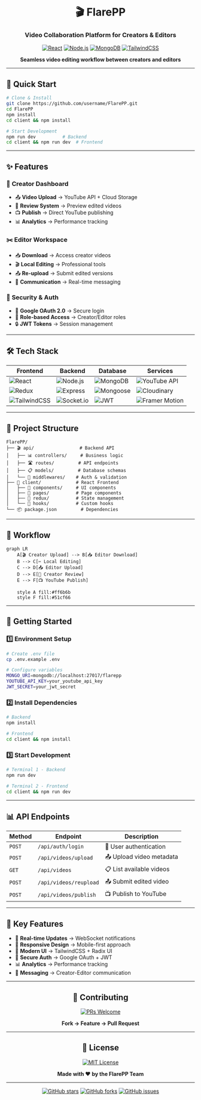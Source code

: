 <div align="center">

# 🎬 FlarePP

### **Video Collaboration Platform for Creators & Editors**

[![React](https://img.shields.io/badge/React-18.3.1-61DAFB?style=for-the-badge&logo=react)](https://reactjs.org/)
[![Node.js](https://img.shields.io/badge/Node.js-Express-339933?style=for-the-badge&logo=nodedotjs)](https://nodejs.org/)
[![MongoDB](https://img.shields.io/badge/MongoDB-8.8.1-47A248?style=for-the-badge&logo=mongodb)](https://mongodb.com/)
[![TailwindCSS](https://img.shields.io/badge/TailwindCSS-3.4.15-38B2AC?style=for-the-badge&logo=tailwind-css)](https://tailwindcss.com/)

**Seamless video editing workflow between creators and editors**

---

</div>

## 🚀 Quick Start

```bash
# Clone & Install
git clone https://github.com/username/FlarePP.git
cd FlarePP
npm install
cd client && npm install

# Start Development
npm run dev          # Backend
cd client && npm run dev  # Frontend
```

---

## ✨ Features

### 🎯 **Creator Dashboard**
- 📤 **Video Upload** → YouTube API + Cloud Storage
- 👀 **Review System** → Preview edited videos
- 📺 **Publish** → Direct YouTube publishing
- 📊 **Analytics** → Performance tracking

### ✂️ **Editor Workspace**
- 📥 **Download** → Access creator videos
- 🎬 **Local Editing** → Professional tools
- 📤 **Re-upload** → Submit edited versions
- 💬 **Communication** → Real-time messaging

### 🔐 **Security & Auth**
- 🔑 **Google OAuth 2.0** → Secure login
- 👥 **Role-based Access** → Creator/Editor roles
- 🔒 **JWT Tokens** → Session management

---

## 🛠 Tech Stack

| **Frontend** | **Backend** | **Database** | **Services** |
|--------------|-------------|--------------|---------------|
| ![React](https://img.shields.io/badge/React-18.3.1-61DAFB?style=flat&logo=react) | ![Node.js](https://img.shields.io/badge/Node.js-Express-339933?style=flat&logo=nodedotjs) | ![MongoDB](https://img.shields.io/badge/MongoDB-8.8.1-47A248?style=flat&logo=mongodb) | ![YouTube API](https://img.shields.io/badge/YouTube_API-FF0000?style=flat&logo=youtube) |
| ![Redux](https://img.shields.io/badge/Redux_Toolkit-2.3.0-764ABC?style=flat&logo=redux) | ![Express](https://img.shields.io/badge/Express-4.21.1-000000?style=flat&logo=express) | ![Mongoose](https://img.shields.io/badge/Mongoose-8.8.1-880000?style=flat&logo=mongodb) | ![Cloudinary](https://img.shields.io/badge/Cloudinary-2.5.1-0070F3?style=flat&logo=cloudinary) |
| ![TailwindCSS](https://img.shields.io/badge/TailwindCSS-3.4.15-38B2AC?style=flat&logo=tailwind-css) | ![Socket.io](https://img.shields.io/badge/Socket.io-Real_time-010101?style=flat&logo=socketdotio) | ![JWT](https://img.shields.io/badge/JWT-9.0.2-000000?style=flat&logo=jsonwebtokens) | ![Framer Motion](https://img.shields.io/badge/Framer_Motion-11.18.2-0055FF?style=flat&logo=framer) |

---

## 📁 Project Structure

```
FlarePP/
├── 🎬 api/                 # Backend API
│   ├── 📊 controllers/     # Business logic
│   ├── 🛣️ routes/         # API endpoints
│   ├── 📋 models/         # Database schemas
│   └── 🔧 middlewares/    # Auth & validation
├── 🎨 client/             # React Frontend
│   ├── 🧩 components/     # UI components
│   ├── 📄 pages/          # Page components
│   ├── 🔄 redux/          # State management
│   └── 🎯 hooks/          # Custom hooks
└── 📦 package.json         # Dependencies
```

---

## 🔄 Workflow

```mermaid
graph LR
    A[🎬 Creator Upload] --> B[📥 Editor Download]
    B --> C[✂️ Local Editing]
    C --> D[📤 Editor Upload]
    D --> E[👀 Creator Review]
    E --> F[📺 YouTube Publish]
    
    style A fill:#ff6b6b
    style F fill:#51cf66
```

---

## 🚀 Getting Started

### 1️⃣ **Environment Setup**
```bash
# Create .env file
cp .env.example .env

# Configure variables
MONGO_URI=mongodb://localhost:27017/flarepp
YOUTUBE_API_KEY=your_youtube_api_key
JWT_SECRET=your_jwt_secret
```

### 2️⃣ **Install Dependencies**
```bash
# Backend
npm install

# Frontend
cd client && npm install
```

### 3️⃣ **Start Development**
```bash
# Terminal 1 - Backend
npm run dev

# Terminal 2 - Frontend
cd client && npm run dev
```

---

## 📊 API Endpoints

| **Method** | **Endpoint** | **Description** |
|------------|--------------|-----------------|
| `POST` | `/api/auth/login` | 🔑 User authentication |
| `POST` | `/api/videos/upload` | 📤 Upload video metadata |
| `GET` | `/api/videos` | 📋 List available videos |
| `POST` | `/api/videos/reupload` | 📤 Submit edited video |
| `POST` | `/api/videos/publish` | 📺 Publish to YouTube |

---

## 🎯 Key Features

- 🔄 **Real-time Updates** → WebSocket notifications
- 📱 **Responsive Design** → Mobile-first approach
- 🎨 **Modern UI** → TailwindCSS + Radix UI
- 🔐 **Secure Auth** → Google OAuth + JWT
- 📊 **Analytics** → Performance tracking
- 💬 **Messaging** → Creator-Editor communication

---

<div align="center">

## 🤝 Contributing

[![PRs Welcome](https://img.shields.io/badge/PRs-welcome-brightgreen.svg?style=for-the-badge)](http://makeapullrequest.com)

**Fork → Feature → Pull Request**

---

## 📄 License

[![MIT License](https://img.shields.io/badge/License-MIT-green.svg?style=for-the-badge)](https://opensource.org/licenses/MIT)

**Made with ❤️ by the FlarePP Team**

---

[![GitHub stars](https://img.shields.io/github/stars/username/FlarePP?style=social)](https://github.com/username/FlarePP)
[![GitHub forks](https://img.shields.io/github/forks/username/FlarePP?style=social)](https://github.com/username/FlarePP)
[![GitHub issues](https://img.shields.io/github/issues/username/FlarePP?style=social)](https://github.com/username/FlarePP)

</div>
